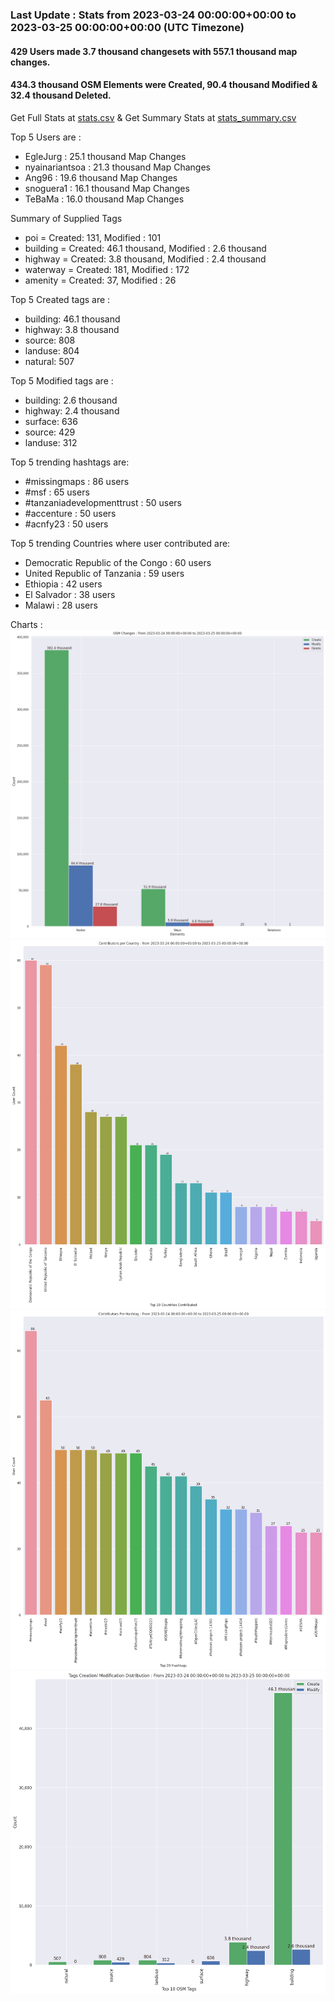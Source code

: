 ### Last Update : Stats from 2023-03-24 00:00:00+00:00 to 2023-03-25 00:00:00+00:00 (UTC Timezone)

#### 429 Users made 3.7 thousand changesets with 557.1 thousand map changes.
#### 434.3 thousand OSM Elements were Created, 90.4 thousand Modified & 32.4 thousand Deleted.
Get Full Stats at [stats.csv](/stats/hotosm/Daily/stats.csv)
 & Get Summary Stats at [stats_summary.csv](/stats/hotosm/Daily/stats_summary.csv)

Top 5 Users are : 
- EgleJurg : 25.1 thousand Map Changes
- nyainariantsoa : 21.3 thousand Map Changes
- Ang96 : 19.6 thousand Map Changes
- snoguera1 : 16.1 thousand Map Changes
- TeBaMa : 16.0 thousand Map Changes

Summary of Supplied Tags
- poi = Created: 131, Modified : 101
- building = Created: 46.1 thousand, Modified : 2.6 thousand
- highway = Created: 3.8 thousand, Modified : 2.4 thousand
- waterway = Created: 181, Modified : 172
- amenity = Created: 37, Modified : 26


Top 5 Created tags are :
- building: 46.1 thousand
- highway: 3.8 thousand
- source: 808
- landuse: 804
- natural: 507


Top 5 Modified tags are :
- building: 2.6 thousand
- highway: 2.4 thousand
- surface: 636
- source: 429
- landuse: 312


Top 5 trending hashtags are:
- #missingmaps : 86 users
- #msf : 65 users
- #tanzaniadevelopmenttrust : 50 users
- #accenture : 50 users
- #acnfy23 : 50 users


Top 5 trending Countries where user contributed are:
- Democratic Republic of the Congo : 60 users
- United Republic of Tanzania : 59 users
- Ethiopia : 42 users
- El Salvador : 38 users
- Malawi : 28 users


 Charts : 
![Alt text](./stats_osm_changes.png) 
![Alt text](./stats_users_per_country.png) 
![Alt text](./stats_users_per_hashtag.png) 
![Alt text](./stats_tags.png) 

